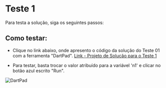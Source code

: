 # Teste 1

Para testa a solução, siga os seguintes passos:

## Como testar:
- Clique no link abaixo, onde apresento o código da solução do Teste 01 com a ferramenta "DartPad".
[Link - Projeto de Solução para o Teste 1](https://dartpad.dev/?id=48110182b21e35f65adfb607633904a2)

- Para testar, basta trocar o valor atribuído para a variável 'n1' e clicar no botão azul escrito "Run".

![DartPad](https://photos.app.goo.gl/yS84MaMgXmJ6TdZw5)